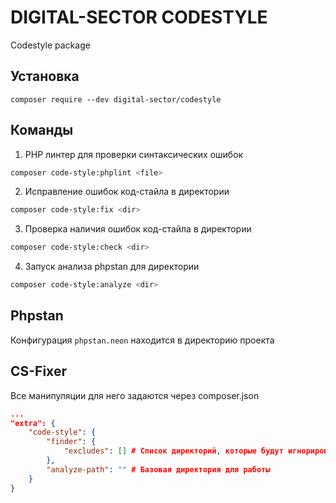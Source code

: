 # DIGITAL-SECTOR CODESTYLE

Codestyle package
## Установка
`composer require --dev digital-sector/codestyle`

## Команды
1) PHP линтер для проверки синтаксических ошибок
```bash
composer code-style:phplint <file>
```
2) Исправление ошибок код-стайла в директории
```bash
composer code-style:fix <dir>
```
3) Проверка наличия ошибок  код-стайла в директории
```bash
composer code-style:check <dir>
```
4) Запуск aнализа phpstan для директории
```bash
composer code-style:analyze <dir>
```

## Phpstan

Конфигурация `phpstan.neon` находится в директорию проекта

## CS-Fixer

Все манипуляции для него задаются через composer.json

```json
...
"extra": {
	"code-style": {
		"finder": {
			"excludes": [] # Список директорий, которые будут игнорироваться
		},
		"analyze-path": "" # Базовая директория для работы
	}
}
```
